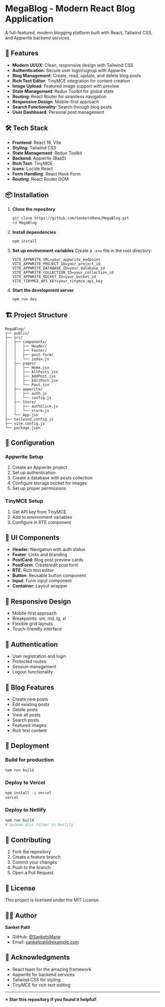 # MegaBlog - Modern React Blog Application

A full-featured, modern blogging platform built with React, Tailwind CSS, and Appwrite backend services.

## 🚀 Features

- **Modern UI/UX**: Clean, responsive design with Tailwind CSS
- **Authentication**: Secure user login/signup with Appwrite
- **Blog Management**: Create, read, update, and delete blog posts
- **Rich Text Editor**: TinyMCE integration for content creation
- **Image Upload**: Featured image support with preview
- **State Management**: Redux Toolkit for global state
- **Routing**: React Router for seamless navigation
- **Responsive Design**: Mobile-first approach
- **Search Functionality**: Search through blog posts
- **User Dashboard**: Personal post management

## 🛠️ Tech Stack

- **Frontend**: React 18, Vite
- **Styling**: Tailwind CSS
- **State Management**: Redux Toolkit
- **Backend**: Appwrite (BaaS)
- **Rich Text**: TinyMCE
- **Icons**: Lucide React
- **Form Handling**: React Hook Form
- **Routing**: React Router DOM

## 📦 Installation

1. **Clone the repository**
   ```bash
   git clone https://github.com/SanketsMane/MegaBlog.git
   cd MegaBlog
   ```

2. **Install dependencies**
   ```bash
   npm install
   ```

3. **Set up environment variables**
   Create a `.env` file in the root directory:
   ```env
   VITE_APPWRITE_URL=your_appwrite_endpoint
   VITE_APPWRITE_PROJECT_ID=your_project_id
   VITE_APPWRITE_DATABASE_ID=your_database_id
   VITE_APPWRITE_COLLECTION_ID=your_collection_id
   VITE_APPWRITE_BUCKET_ID=your_bucket_id
   VITE_TINYMCE_API_KEY=your_tinymce_api_key
   ```

4. **Start the development server**
   ```bash
   npm run dev
   ```

## 🏗️ Project Structure

```
MegaBlog/
├── public/
├── src/
│   ├── components/
│   │   ├── Header/
│   │   ├── Footer/
│   │   ├── post-form/
│   │   └── index.js
│   ├── pages/
│   │   ├── Home.jsx
│   │   ├── AllPosts.jsx
│   │   ├── AddPost.jsx
│   │   ├── EditPost.jsx
│   │   └── Post.jsx
│   ├── appwrite/
│   │   ├── auth.js
│   │   └── config.js
│   ├── Store/
│   │   ├── authSlice.js
│   │   └── store.js
│   └── App.jsx
├── tailwind.config.js
├── vite.config.js
└── package.json
```

## 🔧 Configuration

### Appwrite Setup
1. Create an Appwrite project
2. Set up authentication
3. Create a database with posts collection
4. Configure storage bucket for images
5. Set up proper permissions

### TinyMCE Setup
1. Get API key from TinyMCE
2. Add to environment variables
3. Configure in RTE component

## 🎨 UI Components

- **Header**: Navigation with auth status
- **Footer**: Links and branding
- **PostCard**: Blog post preview cards
- **PostForm**: Create/edit post form
- **RTE**: Rich text editor
- **Button**: Reusable button component
- **Input**: Form input component
- **Container**: Layout wrapper

## 📱 Responsive Design

- Mobile-first approach
- Breakpoints: sm, md, lg, xl
- Flexible grid layouts
- Touch-friendly interface

## 🔐 Authentication

- User registration and login
- Protected routes
- Session management
- Logout functionality

## 📝 Blog Features

- Create new posts
- Edit existing posts
- Delete posts
- View all posts
- Search posts
- Featured images
- Rich text content

## 🚀 Deployment

### Build for production
```bash
npm run build
```

### Deploy to Vercel
```bash
npm install -g vercel
vercel
```

### Deploy to Netlify
```bash
npm run build
# Upload dist folder to Netlify
```

## 🤝 Contributing

1. Fork the repository
2. Create a feature branch
3. Commit your changes
4. Push to the branch
5. Open a Pull Request

## 📄 License

This project is licensed under the MIT License.

## 👨‍💻 Author

**Sanket Patil**
- GitHub: [@SanketsMane](https://github.com/SanketsMane)
- Email: sanketpatil@example.com

## 🙏 Acknowledgments

- React team for the amazing framework
- Appwrite for backend services
- Tailwind CSS for styling
- TinyMCE for rich text editing

---

**⭐ Star this repository if you found it helpful!**